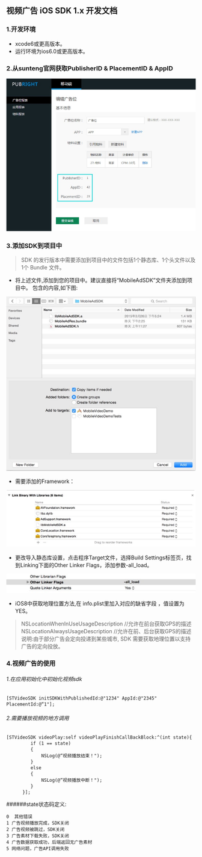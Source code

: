## 视频广告 iOS SDK 1.x 开发文档
### 1.开发环境
- xcode6或更高版本。
- 运行环境为ios6.0或更高版本。

### 2.从sunteng官网获取PublisherID & PlacementID & AppID
![pic1](https://github.com/shunfei/STVideoSDK-iOS/blob/master/Doc/pic1.png)

### 3.添加SDK到项目中
> SDK 的发行版本中需要添加到项目中的文件包括1个静态库、1个头文件以及1个 Bundle 文件。 

- 将上述文件,添加到您的项目中。建议直接将“MobileAdSDK”文件夹添加到项目中。 包含的内容,如下图:

![pic2](https://github.com/shunfei/STVideoSDK-iOS/blob/master/Doc/pic2.png)

- 需要添加的Framework：

![pic3](https://github.com/shunfei/STVideoSDK-iOS/blob/master/Doc/pic3.png)

- 更改导入静态库设置，点击程序Target文件，选择Build Settings标签页，找到Linking下面的Other Linker Flags，添加参数-all_load。

![pic4](https://github.com/shunfei/STVideoSDK-iOS/blob/master/Doc/pic4.png)

- iOS8中获取地理位置方法,在 info.plist里加入对应的缺省字段 ，值设置为YES。
> NSLocationWhenInUseUsageDescription   //允许在前台获取GPS的描述
> NSLocationAlwaysUsageDescription   //允许在前、后台获取GPS的描述 
> 说明:由于部分广告会定向投递到某些城市, SDK 需要获取地理位置以支持广告的定向投放。 

### 4.视频广告的使用
###### 1.在应用初始化中初始化视频sdk
	[STVideoSDK initSDKWithPublishedId:@"1234" AppId:@"2345" PlacementId:@“1"];
###### 2.需要播放视频的地方调用
	[STVideoSDK videoPlay:self videoPlayFinishCallBackBlock:^(int state){
			 if (1 == state)
			 {
				 NSLog(@“视频播放结束！");
			 }
			 else
			 {
				 NSLog(@“视频播放中断！");
			 }
		  }];

######state状态码定义:

	0  其他错误
	1 广告视频播放完成，SDK关闭
	2 广告视频被跳过，SDK关闭
	3 广告素材下载失败，SDK关闭
	4 广告数据获取成功，后端返回无广告素材
	5 网络问题，广告API调用失败
